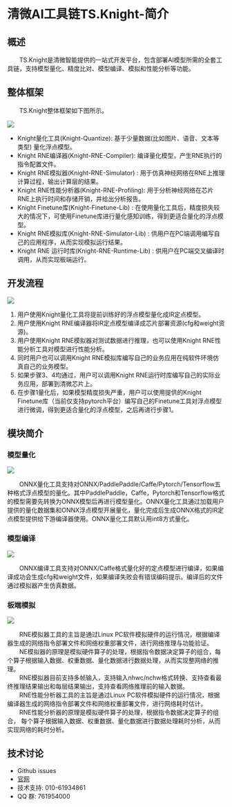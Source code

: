 # 清微AI工具链TS.Knight-简介

## 概述

&emsp;&emsp;TS.Knight是清微智能提供的一站式开发平台，包含部署AI模型所需的全套工具链，支持模型量化、精度比对、模型编译、模拟和性能分析等功能。

## 整体框架

&emsp;&emsp;TS.Knight整体框架如下图所示。

![](https://user-images.githubusercontent.com/46103969/200753726-7c57db84-e344-4548-9e70-4106b4a4d928.png)

-   Knight量化工具(Knight-Quantize): 基于少量数据(比如图片、语音、文本等类型) 量化浮点模型。
-   Knight RNE编译器(Knight-RNE-Compiler): 编译量化模型，产生RNE执行的指令配置文件。
-   Knight RNE模拟器(Knight-RNE-Simulator) : 用于仿真神经网络在RNE上推理计算过程，输出计算层的结果。
-   Knight RNE性能分析器(Knight-RNE-Profiling): 用于分析神经网络在芯片RNE上执行时间和存储开销，并给出分析报告。
-   Knight Finetune库(Knight-Finetune-Lib) : 在使用量化工具后，精度损失较大的情况下，可使用Finetune库进行量化感知训练，得到更适合量化的浮点模型。
-   Knight RNE模拟库(Knight-RNE-Simulator-Lib) : 供用户在PC端调用编写自己的应用程序，从而实现模拟运行结果。
-   Knight RNE 运行时库(Knight-RNE-Runtime-Lib) : 供用户在PC端交叉编译时调用，从而实现板端运行。

## 开发流程

![](https://user-images.githubusercontent.com/46103969/200753736-fc476406-0d2f-49c4-bf76-32f3ec08bd58.png)

1.  用户使用Knight量化工具将提前训练好的浮点模型量化成IR定点模型。
2.  用户使用Knight RNE编译器将IR定点模型编译成芯片部署资源(cfg和weight资源)。
3.  用户使用Knight RNE模拟器对测试数据进行推理，也可以使用Knight RNE性能分析工具对模型进行性能分析。
4.  同时用户也可以调用Knight RNE模拟库编写自己的业务应用在纯软件环境仿真自己的业务模型。
5.  如果步骤3、4均通过，用户可以调用Knight RNE运行时库编写自己的实际业务应用，部署到清微芯片上。
6.  在步骤1量化后，如果模型精度损失严重，用户可以使用提供的Knight Finetune库（当前仅支持pytorch平台）编写自己的Finetune工具对浮点模型进行微调，得到更适合量化的浮点模型，之后再进行步骤1。

## 模块简介

### 模型量化

![](https://user-images.githubusercontent.com/46103969/200753745-f0323647-6fc4-46aa-9844-31d882d966d8.png)

&emsp;&emsp;ONNX量化工具支持对ONNX/PaddlePaddle/Caffe/Pytorch/Tensorflow五种格式浮点模型的量化。其中PaddlePaddle，Caffe，Pytorch和Tensorflow格式的模型需要先转换为ONNX模型后再进行模型量化。ONNX量化工具通过加载用户提供的量化数据集和ONNX浮点模型开展量化，量化完成后生成ONNX格式的IR定点模型提供给下游编译器使用。ONNX量化工具默认用int8方式量化。

### 模型编译

![](https://user-images.githubusercontent.com/46103969/200753752-38ac8d69-c3a0-417b-85fa-5cd8ac5ccea1.png)

&emsp;&emsp;ONNX编译工具支持对ONNX/Caffe格式量化好的定点模型进行编译，如果编译成功会生成cfg和weight文件，如果编译失败会有错误编码提示。编译后的文件通过模拟器产生仿真数据。

### 板端模拟

![](https://user-images.githubusercontent.com/46103969/200753717-cae654e7-1490-4d27-baf8-26816489f4a3.png)

&emsp;&emsp;RNE模拟器工具的主旨是通过Linux PC软件模拟硬件的运行情况，根据编译器生成的网络指令部署文件和网络权重部署文件，进行网络推理与功能验证。  
&emsp;&emsp;NE模拟器的原理是模拟硬件算子的处理，根据指令数据决定算子的组合，每个算子根据输入数据、权重数据、量化数据进行数据处理，从而实现整网络的推理。  
&emsp;&emsp;RNE模拟器目前支持多帧输入，支持输入nhwc/nchw格式转换、支持查看最终推理结果输出和每层结果输出，支持查看网络推理前的输入数据。  
&emsp;&emsp;RNE性能分析器工具的主旨是通过Linux PC软件模拟硬件的运行情况，根据编译器生成的网络指令部署文件和网络权重部署文件，进行网络耗时估计。  
&emsp;&emsp;RNE性能分析器的原理是模拟硬件算子的处理，根据指令数据决定算子的组合， 每个算子根据输入数据、权重数据、量化数据进行数据处理耗时分析，从而实现网络的耗时分析。  


## 技术讨论

- Github issues
- [官网](http://www.tsingmicro.com/)
- 技术支持: 010-61934861
- QQ 群: 761954000

